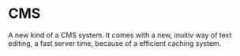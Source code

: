 CMS
===

A new kind of a CMS system. It comes with a new, inuitiv way of text editing, a fast server time, because of a efficient caching system.
